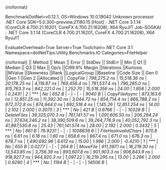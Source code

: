{noformat}

BenchmarkDotNet=v0.12.1, OS=Windows 10.0.19042
Unknown processor
.NET Core SDK=5.0.300-preview.21180.15
  [Host]     : .NET Core 3.1.14 (CoreCLR 4.700.21.16201, CoreFX 4.700.21.16208), X64 RyuJIT
  Job-SOGKAI : .NET Core 3.1.14 (CoreCLR 4.700.21.16201, CoreFX 4.700.21.16208), X64 RyuJIT

EvaluateOverhead=True  Server=True  Toolchain=.NET Core 3.1  
Namespace=dotNetTips.Utility.Benchmarks.IO  Categories=FileHelper  

{noformat}
||             Method ||           Mean ||        Error ||         StdDev ||       StdErr ||            Min ||             Q1 ||         Median ||             Q3 ||            Max ||        Op/s ||CI99.9% Margin ||Iterations ||Kurtosis ||MValue ||Skewness ||Rank ||LogicalGroup ||Baseline ||Code Size ||  Gen 0 ||Gen 1 ||Gen 2 ||Allocated ||
|            *CopyFile* |    *798,275.2 ns* |  *15,518.36 ns* |    *20,178.25 ns* |   *4,118.87 ns* |    *769,456.4 ns* |    *781,537.4 ns* |    *796,285.0 ns* |    *815,763.3 ns* |    *842,221.0 ns* |     *1,252.70* |  *15,518.356 ns* |      *24.00* |    *1.858* |  *2.000* |   *0.2431* |    *2* |            *** |       *No* |     *652 B* |       *-* |     *-* |     *-* |    *9040 B* |
|       *CopyFileAsync* |    *873,163.6 ns* |  *12,851.25 ns* |    *11,392.30 ns* |   *3,044.72 ns* |    *854,714.4 ns* |    *866,788.2 ns* |    *872,372.8 ns* |    *874,944.0 ns* |    *892,518.4 ns* |     *1,145.26* |  *12,851.254 ns* |      *14.00* |    *2.102* |  *2.000* |   *0.3075* |    *3* |            *** |       *No* |     *421 B* |  *0.9766* |     *-* |     *-* |   *10328 B* |
|         *DeleteFiles* | *39,325,070.3 ns* | *761,141.57 ns* | *1,091,606.50 ns* | *206,294.24 ns* | *37,634,246.2 ns* | *38,390,509.6 ns* | *39,264,776.9 ns* | *40,052,792.3 ns* | *41,887,530.8 ns* |        *25.43* | *761,141.574 ns* |      *28.00* |    *2.192* |  *2.000* |   *0.3432* |    *5* |            *** |       *No* |     *661 B* | *76.9231* |     *-* |     *-* | *1008839 B* |
| *FileHasInvalidChars* |        *670.8 ns* |       *6.61 ns* |         *6.18 ns* |       *1.60 ns* |        *658.6 ns* |        *667.4 ns* |        *671.0 ns* |        *676.3 ns* |        *678.7 ns* | *1,490,692.96* |       *6.612 ns* |      *15.00* |    *1.996* |  *2.000* |  *-0.4210* |    *1* |            *** |       *No* |     *655 B* |  *0.0277* |     *-* |     *-* |     *264 B* |
|            *MoveFile* |    *911,397.1 ns* |  *16,219.30 ns* |    *13,543.85 ns* |   *3,756.39 ns* |    *893,607.8 ns* |    *901,903.3 ns* |    *906,843.9 ns* |    *918,927.7 ns* |    *944,920.3 ns* |     *1,097.22* |  *16,219.295 ns* |      *13.00* |    *3.286* |  *2.000* |   *0.9290* |    *4* |            *** |       *No* |    *1194 B* |       *-* |     *-* |     *-* |   *14506 B* |
